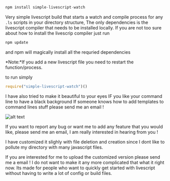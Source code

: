 

```javascript
npm install simple-livescript-watch
```

Very simple livescript build that starts a watch and compile process for any `.ls` scripts in your directory structure, The only dependencies is the livescript compiler that needs to be installed locally.
If you are not too sure about how to install the livescrip compiler just run
```javascript
npm update
```

and npm will magically install all the requried dependencies

*Note:*If you add a new livescript file you need to restart the function/process.

to run simply

```javascript
require("simple-livescript-watch")()
```

I have also tried to make it beautiful to your eyes IF you like your command line to have a black background
If someone knows how to add templates to command lines stuff please send me an email !

![alt text](http://i.imgur.com/tXZXFFD.png)

If you want to report any bug or want me to add any feature that you would like, please send me an email, I am really interested in hearing from you !

I have customized it slighly with file deletion and creation since I dont like to pollute my directory with many javascript files.

If you are interested for me to upload the customized version please send me a email ! I do not want to make it any more complicated that what it right now. Its made for people who want to quickly get started with livescript without having to write a lot of config or build files.





